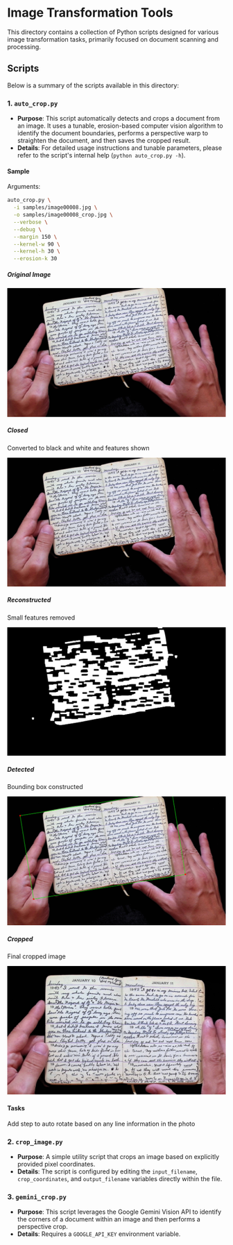 # Image Transformation Tools

This directory contains a collection of Python scripts designed for various image transformation tasks, primarily focused on document scanning and processing.

## Scripts

Below is a summary of the scripts available in this directory:

### 1. `auto_crop.py`

* **Purpose**: This script automatically detects and crops a document from an image. It uses a tunable, erosion-based computer vision algorithm to identify the document boundaries, performs a perspective warp to straighten the document, and then saves the cropped result.
* **Details**: For detailed usage instructions and tunable parameters, please refer to the script's internal help (`python auto_crop.py -h`).

#### Sample

Arguments:

```bash
auto_crop.py \
  -i samples/image00008.jpg \
  -o samples/image00008_crop.jpg \
  --verbose \
  --debug \
  --margin 150 \
  --kernel-w 90 \
  --kernel-h 30 \
  --erosion-k 30
```

##### Original Image

![alt text](samples/image00008.jpg "Original Image")

##### Closed

Converted to black and white and features shown

![alt text](samples/image00008.jpg "Original Image")

##### Reconstructed

Small features removed

![alt text](samples/image00008_crop_reconstructed.jpg "Reconstructed")

##### Detected

Bounding box constructed

![alt text](samples/image00008_crop_detected.jpg "Detected")

##### Cropped

Final cropped image

![alt text](samples/image00008_crop.jpg "Cropped")

#### Tasks

Add step to auto rotate based on any line information in the photo

### 2. `crop_image.py`

* **Purpose**: A simple utility script that crops an image based on explicitly provided pixel coordinates.
* **Details**: The script is configured by editing the `input_filename`, `crop_coordinates`, and `output_filename` variables directly within the file.

### 3. `gemini_crop.py`

* **Purpose**: This script leverages the Google Gemini Vision API to identify the corners of a document within an image and then performs a perspective crop.
* **Details**: Requires a `GOOGLE_API_KEY` environment variable.
